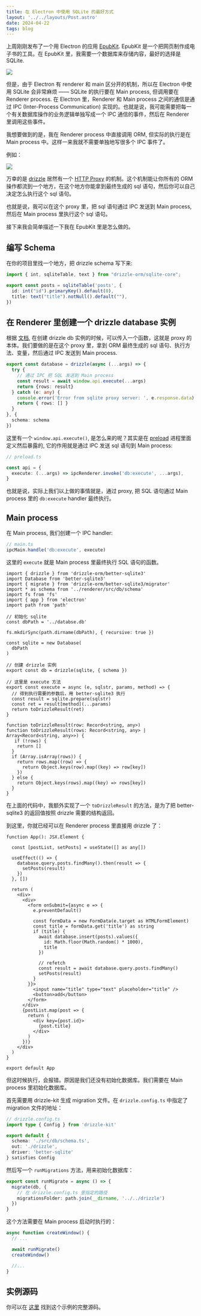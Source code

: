 ```yaml
---
title: 在 Electron 中使用 SQLite 的最好方式
layout: '../../layouts/Post.astro'
date: 2024-04-22
tags: blog
---
```


上周刚刚发布了一个用 Electron 的应用 [EpubKit](https://epubkit.app). EpubKit 是一个把网页制作成电子书的工具。在 EpubKit 里，我需要一个数据库来存储内容，最好的选择是 SQLite.

![](https://epubkit.app/intro.png)

但是，由于 Electron 有 renderer 和 main 区分开的机制，所以在 Electron 中使用 SQLite 会非常麻烦 —— SQLite 的执行要在 Main process, 但调用要在 Renderer process. 在 Electron 里，Renderer 和 Main process 之间的通信是通过 IPC (Inter-Process Communication) 实现的。也就是说，我可能需要把每一个有关数据库操作的业务逻辑单独写成一个 IPC 通信的事件，然后在 Renderer 里调用这些事件。

我想要做到的是，我在 Renderer process 中直接调用 ORM, 但实际的执行是在 Main process 中。这样一来我就不需要单独地写很多个 IPC 事件了。

例如：

![](/imgs/191923.png)


万幸的是 [drizzle](https://orm.drizzle.team/) 居然有一个 [HTTP Proxy](https://orm.drizzle.team/docs/get-started-sqlite#http-proxy) 的机制。这个机制能让你所有的 ORM 操作都流到一个地方，在这个地方你能拿到最终生成的 sql 语句，然后你可以自己决定怎么执行这个 sql 语句。

也就是说，我可以在这个 proxy 里，把 sql 语句通过 IPC 发送到 Main process, 然后在 Main process 里执行这个 sql 语句。

接下来我会简单描述一下我在 EpubKit 里是怎么做的。

## 编写 Schema

在你的项目里找一个地方，把 drizzle schema 写下来:

```ts
import { int, sqliteTable, text } from "drizzle-orm/sqlite-core";

export const posts = sqliteTable('posts', {
  id: int("id").primaryKey().default(0),
  title: text("title").notNull().default(""),
})
```

## 在 Renderer 里创建一个 drizzle database 实例

根据 [文档](https://orm.drizzle.team/docs/get-started-sqlite#http-proxy), 在创建 drizzle db 实例的时候，可以传入一个函数，这就是 proxy 的本体。我们要做的是在这个 proxy 里，拿到 ORM 最终生成的 sql 语句、执行方法、变量，然后通过 IPC 发送到 Main process.

```ts
export const database = drizzle(async (...args) => {
  try {
    // 通过 IPC 把 SQL 发送到 Main process
    const result = await window.api.execute(...args)
    return {rows: result}
  } catch (e: any) {
    console.error('Error from sqlite proxy server: ', e.response.data)
    return { rows: [] }
  }
}, {
  schema: schema
})
```

这里有一个 `window.api.execute()`, 是怎么来的呢？其实是在 [preload](https://www.electronjs.org/docs/latest/tutorial/tutorial-preload) 进程里面定义然后暴露的, 它的作用就是通过 IPC 发送 sql 语句到 Main process:

```ts
// preload.ts

const api = {
  execute: (...args) => ipcRenderer.invoke('db:execute', ...args),
}
```

也就是说，实际上我们以上做的事情就是，通过 proxy, 把 SQL 语句通过 Main process 里的 `db:execute` handler 最终执行。

## Main process

在 Main process, 我们创建一个 IPC handler:

```ts
// main.ts
ipcMain.handle('db:execute', execute)
```

这里的 `execute` 就是 Main process 里最终执行 SQL 语句的函数。

```tsx
import { drizzle } from 'drizzle-orm/better-sqlite3'
import Database from 'better-sqlite3'
import { migrate } from 'drizzle-orm/better-sqlite3/migrator'
import * as schema from '../renderer/src/db/schema'
import fs from 'fs'
import { app } from 'electron'
import path from 'path'

// 初始化 sqlite
const dbPath = '../databse.db'

fs.mkdirSync(path.dirname(dbPath), { recursive: true })

const sqlite = new Database(
  dbPath
)

// 创建 drizzle 实例
export const db = drizzle(sqlite, { schema })

// 这里是 execute 方法
export const execute = async (e, sqlstr, params, method) => {
  // 得到执行需要的参数后，用 better-sqlite3 执行
  const result = sqlite.prepare(sqlstr)
  const ret = result[method](...params)
  return toDrizzleResult(ret)
}

function toDrizzleResult(row: Record<string, any>)
function toDrizzleResult(rows: Record<string, any> | Array<Record<string, any>>) {
   if (!rows) {
    return []
  }
  if (Array.isArray(rows)) {
    return rows.map((row) => {
      return Object.keys(row).map((key) => row[key])
    })
  } else {
    return Object.keys(rows).map((key) => rows[key])
  }
}

```

在上面的代码中，我额外实现了一个 `toDrizzleResult` 的方法，是为了把 better-sqlite3 的返回值按照 drizzle 需要的结构返回。

到这里，你就已经可以在 Renderer process 里直接用 drizzle 了：

```tsx
function App(): JSX.Element {

  const [postList, setPosts] = useState([] as any[])

  useEffect(() => {
    database.query.posts.findMany().then(result => {
      setPosts(result)
    })
  }, [])

  return (
    <div>
      <div>
        <form onSubmit={async e => {
          e.preventDefault()

          const formData = new FormData(e.target as HTMLFormElement)
          const title = formData.get('title') as string
          if (title) {
            await database.insert(posts).values({
              id: Math.floor(Math.random() * 1000),
              title
            })

            // refetch
            const result = await database.query.posts.findMany()
            setPosts(result)
          }
        }}>
          <input name="title" type="text" placeholder="title" />
          <button>add</button>
        </form>
      </div>
      {postList.map(post => {
        return (
          <div key={post.id}>
            {post.title}
          </div>
        )
      })}
    </div>
  )
}

export default App
```

但这时候执行，会报错。原因是我们还没有初始化数据库。我们需要在 Main process 里初始化数据库。

首先需要用 drizzle-kit 生成 migration 文件。在 `drizzle.config.ts` 中指定了 migration 文件的地址：

```ts
// drizzle.config.ts
import type { Config } from 'drizzle-kit'

export default {
  schema: './src/db/schema.ts',
  out: './drizzle',
  driver: 'better-sqlite'
} satisfies Config

```

然后写一个 `runMigrations` 方法，用来初始化数据库：

```ts
export const runMigrate = async () => {
  migrate(db, {
    // 在 drizzle.config.ts 里指定的路径
    migrationsFolder: path.join(__dirname, '../../drizzle')
  })
}
```

这个方法需要在 Main process 启动时执行的：

```ts
async function createWindow() {
  // ...

  await runMigrate()
  createWindow()

  //...
}
```

## 实例源码

你可以在 [这里](https://github.com/djyde/electron-drizzle-sqlite-demo) 找到这个示例的完整源码。